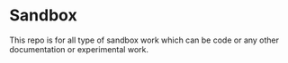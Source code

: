 # Sandbox
This repo is for all type of sandbox work which can be code or any other documentation or experimental work.

